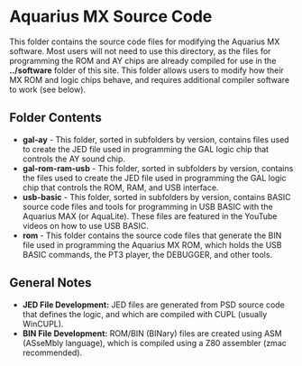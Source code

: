 # Aquarius MX Source Code
This folder contains the source code files for modifying the Aquarius MX software. Most users will not need to use this directory, as the files for programming the ROM and AY chips are already compiled for use in the **../software** folder of this site. This folder allows users to modify how their MX ROM and logic chips behave, and requires additional compiler software to work (see below).

## Folder Contents
 - **gal-ay** - This folder, sorted in subfolders by version, contains files used to create the JED file used in programming the GAL logic chip that controls the AY sound chip.
 - **gal-rom-ram-usb** - This folder, sorted in subfolders by version, contains the files used to create the JED file used in programming the GAL logic chip that controls the ROM, RAM, and USB interface.
 - **usb-basic** - This folder, sorted in subfolders by version, contains BASIC source code files and tools for programming in USB BASIC with the Aquarius MAX (or AquaLite). These files are featured in the YouTube videos on how to use USB BASIC.
 - **rom** - This folder contains the source code files that generate the BIN file used in programming the Aquarius MX ROM, which holds the USB BASIC commands, the PT3 player, the DEBUGGER, and other tools.

## General Notes
- **JED File Development:** JED files are generated from PSD source code that defines the logic, and which are compiled with CUPL (usually WinCUPL).
- **BIN File Development:** ROM/BIN (BINary) files are created using ASM (ASseMbly language), which is compiled using a Z80 assembler (zmac recommended).
